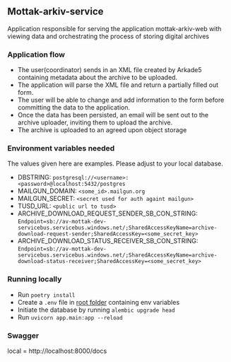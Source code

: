 ## Mottak-arkiv-service

Application responsible for serving the application mottak-arkiv-web with viewing data and orchestrating the process of storing digital archives

### Application flow
- The user(coordinator) sends in an XML file created by Arkade5 containing metadata about the archive to be uploaded.
- The application will parse the XML file and return a partially filled out form.
- The user will be able to change and add information to the form before committing the data to the application.
- Once the data has been persisted, an email will be sent out to the archive uploader, inviting them to upload the archive.
- The archive is uploaded to an agreed upon object storage

### Environment variables needed
The values given here are examples. Please adjust to your local database.
- DBSTRING: `postgresql://<username>:<password>@localhost:5432/postgres`
- MAILGUN_DOMAIN: `<some_id>.mailgun.org`
- MAILGUN_SECRET: `<secret used for auth againt mailgun>`
- TUSD_URL: `<public url to tusd>`
- ARCHIVE_DOWNLOAD_REQUEST_SENDER_SB_CON_STRING: `Endpoint=sb://av-mottak-dev-servicebus.servicebus.windows.net/;SharedAccessKeyName=archive-download-request-sender;SharedAccessKey=<some_secret_key>`
- ARCHIVE_DOWNLOAD_STATUS_RECEIVER_SB_CON_STRING: `Endpoint=sb://av-mottak-dev-servicebus.servicebus.windows.net/;SharedAccessKeyName=archive-download-status-receiver;SharedAccessKey=<some_secret_key>`

### Running locally
- Run `poetry install`
- Create a `.env` file in [root folder](.) containing env variables
- Initiate the database by running `alembic upgrade head`
- Run `uvicorn app.main:app --reload`

### Swagger
local = http://localhost:8000/docs
